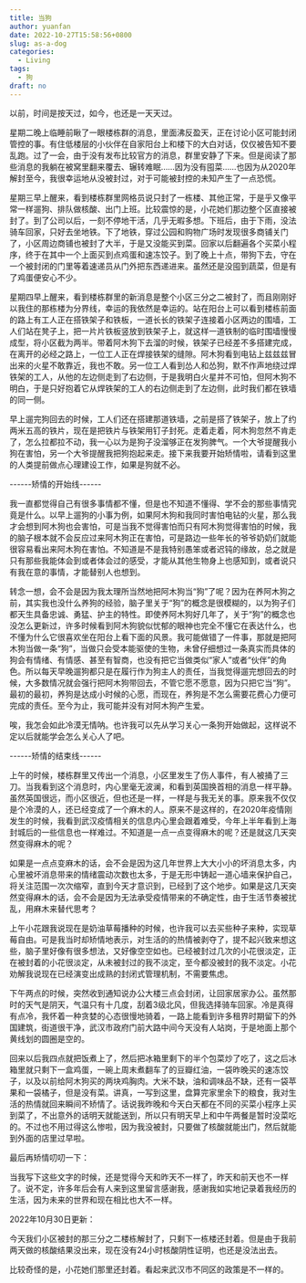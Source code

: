 ```yaml
---
title: 当狗
author: yuanfan
date: 2022-10-27T15:58:56+0800
slug: as-a-dog
categories:
  - Living
tags:
  - 狗
draft: no
---
```


以前，时间是按天过，如今，也还是一天天过。

<!--more-->

星期二晚上临睡前瞅了一眼楼栋群的消息，里面沸反盈天，正在讨论小区可能封闭管控的事。有住低楼层的小伙伴在自家阳台上和楼下的大白对话，仅仅被告知不要乱跑。过了一会，由于没有发布比较官方的消息，群里安静了下来。但是阅读了那些消息的我躺在被窝里翻来覆去、辗转难眠……因为没有囤菜……也因为从2020年解封至今，我很幸运地从没被封过，对于可能被封控的未知产生了一点恐慌。

星期三早上醒来，看到楼栋群里网格员说只封了一栋楼、其他正常，于是乎又像平常一样遛狗、排队做核酸、出门上班。比较震惊的是，小花她们那边整个区直接被封了。到了公司以后，一刻不停地干活，几乎无暇多想。下班后，由于下雨，没法骑车回家，只好去坐地铁。下了地铁，穿过公园和购物广场时发现很多商铺关门了，小区周边商铺也被封了大半，于是又没能买到菜。回家以后翻遍各个买菜小程序，终于在其中一个上面买到点鸡蛋和速冻饺子。到了晚上十点，带狗下去，守在一个被封闭的门里等着速递员从门外把东西递进来。虽然还是没囤到蔬菜，但是有了鸡蛋便安心不少。

星期四早上醒来，看到楼栋群里的新消息是整个小区三分之二被封了，而且刚刚好以我住的那栋楼为分界线，幸运的我依然是幸运的。站在阳台上可以看到楼栋前面的路上有工人正在搭铁架子和铁板，一道长长的铁架子连接着小区两边的围墙，工人们站在凳子上，把一片片铁板竖放到铁架子上，就这样一道铁制的临时围墙慢慢成型，将小区截为两半。带着阿木狗下去溜的时候，铁架子已经差不多搭建完成，在离开的必经之路上，一位工人正在焊接铁架的缝隙。阿木狗看到电钻上兹兹兹冒出来的火星不敢靠近，我也不敢。另一位工人看到怂人和怂狗，默不作声地绕过焊铁架的工人，从他的左边侧走到了右边侧，于是我明白火星并不可怕，但阿木狗不明白，于是只好抱着它从焊铁架的工人的右边侧走到了左边侧，此时我们都在铁墙的同一侧。

早上遛完狗回去的时候，工人们还在搭建那道铁墙，之前是搭了铁架子，放上了约两米五高的铁片，现在是把铁片与铁架用钉子封死。走着走着，阿木狗忽然不肯走了，怎么拉都拉不动，我一心以为是狗子没溜够正在发狗脾气。一个大爷提醒我小狗在害怕，另一个大爷提醒我把狗抱起来走。接下来我要开始矫情啦，请看到这里的人类提前做点心理建设工作，如果是狗就不必。

------矫情的开始线------

我一直都觉得自己有很多事情都不懂，但是也不知道不懂得、学不会的那些事情究竟是什么。以早上遛狗的小事为例，如果阿木狗和我同时害怕电钻的火星，那么我才会想到阿木狗也会害怕，可是当我不觉得害怕而只有阿木狗觉得害怕的时候，我的脑子根本就不会反应过来阿木狗正在害怕，可是路边一些年长的爷爷奶奶们就能很容易看出来阿木狗在害怕。不知道是不是我特别愚笨或者迟钝的缘故，总之就是只有那些我能体会到或者体会过的感受，才能从其他生物身上也感知到，或者说只有我在意的事情，才能替别人也想到。

转念一想，会不会是因为我太理所当然地把阿木狗当“狗”了呢？因为在养阿木狗之前，其实我也没什么养狗的经验，脑子里关于“狗”的概念是很模糊的，以为狗子们都天生具备忠诚、勇猛、护主的特性。即使养阿木狗好几年了，关于“狗”的概念也没怎么更新过，许多时候看到阿木狗貌似忧郁的眼神也完全不懂它在表达什么，也不懂为什么它很喜欢坐在阳台上看下面的风景。我可能做错了一件事，那就是把阿木狗当做一条“狗”，当做只会受本能驱使的生物，未曾仔细想过一条真实而具体的狗会有情绪、有情感、甚至有智商，也没有把它当做类似“家人”或者“伙伴”的角色。所以每天早晚遛狗都只是在履行作为狗主人的责任，当我觉得遛完想回去的时候，大多数情况就会强行把阿木狗带回去，不管它愿不愿意，因为只把它当“狗”。最初的最初，养狗是达成小时候的心愿，而现在，养狗是不怎么需要花费心力便可完成的责任。至今为止，我可能并没有对阿木狗产生爱。

唉，我怎会如此冷漠无情呐。也许我可以先从学习关心一条狗开始做起，这样说不定以后就能学会怎么关心人了吧。

------矫情的结束线------

上午的时候，楼栋群里又传出一个消息，小区里发生了伤人事件，有人被捅了三刀。当我看到这个消息时，内心里毫无波澜，和看到英国换首相的消息一样平静。虽然英国很远，而小区很近，但也还是一样，一样是与我无关的事。原来我不仅仅是个冷漠的人，还已经变成了一个麻木的人。原来不是这样的，在2020年疫情刚发生的时候，我看到武汉疫情相关的信息内心里会跟着难受，今年上半年看到上海封城后的一些信息也一样难过。不知道是一点一点变得麻木的呢？还是就这几天突然变得麻木的呢？

如果是一点点变麻木的话，会不会是因为这几年世界上大大小小的坏消息太多，内心里被坏消息带来的情绪震动次数也太多，于是无形中铸起一道心墙来保护自己，将关注范围一次次缩窄，直到今天才意识到，已经到了这个地步。如果是这几天突然变得麻木的话，会不会是因为无法承受疫情带来的不确定性，由于生活节奏被扰乱，用麻木来替代思考？

上午小花跟我说现在是奶油草莓播种的时候，也许我可以去买些种子来种，实现草莓自由。可是我当时却矫情地表示，对生活的的热情被剥夺了，提不起兴致来想这些，脑子里好像有很多想法，又好像空空如也。已经被封过几次的小花很淡定，正在被封着的小花很淡定，从未被封过的我不淡定，至今都没被封的我不淡定。小花劝解我说现在已经演变出成熟的封闭式管理机制，不需要焦虑。

下午两点的时候，突然收到通知说办公大楼三点会封闭，让回家居家办公。虽然那时的天气是阴天，气温只有十几度，刮着3级北风，但我选择骑车回家。冷是真得有点冷，我怀着一种贪婪的心态很慢地骑着，一路上能看到许多租界时期留下的外国建筑，街道很干净，武汉市政府门前大路中间今天没有人站岗，于是地面上那个黄线划的圆圈是空的。

回来以后我四点就把饭煮上了，然后把冰箱里剩下的半个包菜炒了吃了，这之后冰箱里就只剩下一盒鸡蛋，一碗上周末煮翻车了的豆瓣红油，一袋昨晚买的速冻饺子，以及以前给阿木狗买的两块鸡胸肉。大米不缺，油和调味品不缺，还有一袋苹果和一袋橘子，但是没有菜。讲真，一写到这里，盘算完家里余下的粮食，我对生活的热情就回来瞬间不矫情了。话说我昨晚和今天白天都在不同的买菜小程序上买到菜了，不出意外的话明天就能送到，所以只有明天早上和中午两餐是暂时没菜吃的。不过也不用过得这么惨啦，因为我没被封，只要做了核酸就能出门，然后就能到外面的店里过早啦。

最后再矫情叨叨一下：

当我写下这些文字的时候，还是觉得今天和昨天不一样了，昨天和前天也不一样了。说不定，许多年后会有人来到这里留言感谢我，感谢我如实地记录着我经历的生活，因为未来的世界和现在相比也大不一样。

2022年10月30日更新：

今天我们小区被封的那三分之二楼栋解封了，只剩下一栋楼还封着。但是由于我前两天做的核酸结果没出来，现在没有24小时核酸阴性证明，也还是没法出去。

比较奇怪的是，小花她们那里还封着。看起来武汉市不同区的政策是不一样的。

